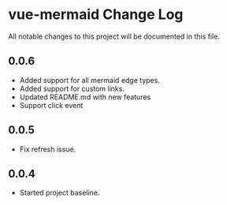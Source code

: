# vue-mermaid Change Log

All notable changes to this project will be documented in this file.

## 0.0.6
- Added support for all mermaid edge types.
- Added support for custom links.
- Updated README.md with new features
- Support click event

## 0.0.5
- Fix refresh issue.

## 0.0.4
- Started project baseline.